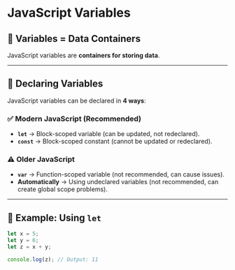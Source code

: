# JavaScript Variables

## 📌 Variables = Data Containers
JavaScript variables are **containers for storing data**.

---

## 📌 Declaring Variables
JavaScript variables can be declared in **4 ways**:

### ✅ Modern JavaScript (Recommended)
- **`let`** → Block-scoped variable (can be updated, not redeclared).  
- **`const`** → Block-scoped constant (cannot be updated or redeclared).  

### ⚠️ Older JavaScript
- **`var`** → Function-scoped variable (not recommended, can cause issues).  
- **Automatically** → Using undeclared variables (not recommended, can create global scope problems).  

---

## 📌 Example: Using `let`
```javascript
let x = 5;
let y = 6;
let z = x + y;

console.log(z); // Output: 11
